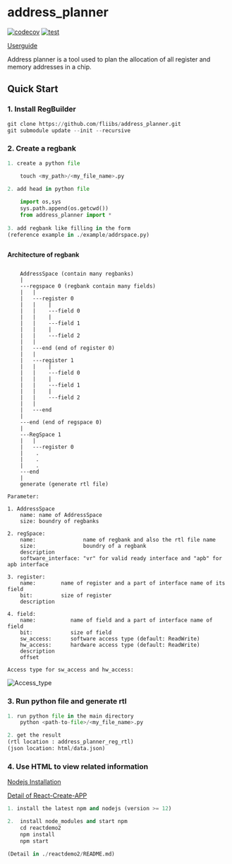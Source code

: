 # address_planner

[![codecov](https://codecov.io/gh/fliibs/address_planner/branch/main/graph/badge.svg?token=PKHFK2PDPL)](https://codecov.io/gh/fliibs/address_planner) [![test](https://github.com/fliibs/address_planner/workflows/Coverage/badge.svg)](https://github.com/fliibs/address_planner/actions/workflows/coverage.yml)

[Userguide](https://github.com/fliibs/address_planner/wiki/User-Guide-1)

Address planner is a tool used to plan the allocation of all register and memory addresses in a chip.

## Quick Start

### 1. Install RegBuilder
```python
git clone https://github.com/fliibs/address_planner.git
git submodule update --init --recursive


```
### 2. Create a regbank

```python
1. create a python file

    touch <my_path>/<my_file_name>.py
    
2. add head in python file

    import os,sys 
    sys.path.append(os.getcwd())
    from address_planner import *
    
3. add regbank like filling in the form 
(reference example in ./example/addrspace.py) 
    
```

**Architecture of regbank**

```text

    AddressSpace (contain many regbanks)
    |
    ---regspace 0 (regbank contain many fields)
    |   |
    |   ---register 0
    |   |    |
    |   |    ---field 0 
    |   |    |
    |   |    ---field 1
    |   |    |
    |   |    ---field 2
    |   |
    |   ---end (end of register 0)
    |   |
    |   ---register 1
    |   |    |
    |   |    ---field 0 
    |   |    |
    |   |    ---field 1
    |   |    |
    |   |    ---field 2
    |   |
    |   ---end
    |
    ---end (end of regspace 0)
    |
    ---RegSpace 1
    |   |
    |   ---register 0
    |    .
    |    .
    |    .
    ---end
    |
    generate (generate rtl file)

Parameter:

1. AddressSpace
    name: name of AddressSpace
    size: boundry of regbanks

2. regSpace:
    name:               name of regbank and also the rtl file name
    size:               boundry of a regbank
    description
    software_interface: "vr" for valid ready interface and "apb" for apb interface

3. register:
    name:        name of register and a part of interface name of its field
    bit:         size of register
    description
    
4. field:
    name:           name of field and a part of interface name of field
    bit:            size of field
    sw_access:      software access type (default: ReadWrite)
    hw_access:      hardware access type (default: ReadWrite)
    description
    offset    

Access type for sw_access and hw_access:
```
![Access_type](https://github.com/fliibs/address_planner/assets/66581448/514aff41-6353-4409-8156-818d686e1b97)

### 3. Run python file and generate rtl
```python
1. run python file in the main directory
    python <path-to-file>/<my_file_name>.py

2. get the result
(rtl location : address_planner_reg_rtl)
(json location: html/data.json)
```

### 4. Use HTML to view related information

[Nodejs Installation](https://nodejs.org/en/download)

[Detail of React-Create-APP](https://github.com/fliibs/address_planner/tree/main/reactdemo2)

```python
1. install the latest npm and nodejs (version >= 12)

2.  install node_modules and start npm 
    cd reactdemo2
    npm install
    npm start

(Detail in ./reactdemo2/README.md)
```
